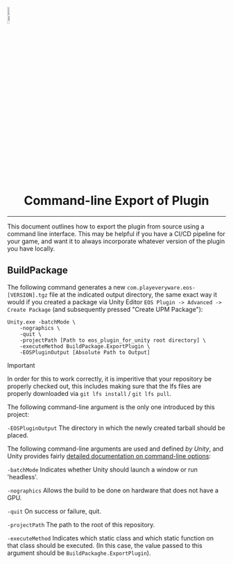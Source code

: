 <a href="http://playeveryware.com"><img src="/com.playeveryware.eos/Documentation~/images/PlayEveryWareLogo.gif" alt="Lobby Screenshot" width="10%"/></a>

# <div align="center">Command-line Export of Plugin</div>
---

This document outlines how to export the plugin from source using a command line interface. This may be helpful if you have a CI/CD pipeline for your game, and want it to always incorporate whatever version of the plugin you have locally.

## BuildPackage

The following command generates a new `com.playeveryware.eos-[VERSION].tgz` file at the indicated output directory, the same exact way it would if you created a package via Unity Editor `EOS Plugin -> Advanced -> Create Package` (and subsequently pressed "Create UPM Package"):

```
Unity.exe -batchMode \
    -nographics \
    -quit \
    -projectPath [Path to eos_plugin_for_unity root directory] \
    -executeMethod BuildPackage.ExportPlugin \
    -EOSPluginOutput [Absolute Path to Output]
```

> [!IMPORTANT]
> In order for this to work correctly, it is imperitive that your repository be properly checked out, this includes making sure that the lfs files are properly downloaded via `git lfs install` / `git lfs pull`.

The following command-line argument is the only one introduced by this project:

`-EOSPluginOutput` 
The directory in which the newly created tarball should be placed.

The following command-line arguments are used and defined _by Unity_, and Unity provides fairly [detailed documentation on command-line options](https://docs.unity.com/ugs/en-us/manual/ccd/manual/UnityCCDCLI):

`-batchMode`
Indicates whether Unity should launch a window or run 'headless'.

`-nographics`
Allows the build to be done on hardware that does not have a GPU. 

`-quit` 
On success or failure, quit. 

`-projectPath` 
The path to the root of this repository.

`-executeMethod` 
Indicates which static class and which static function on that class should be executed. (In this case, the value passed to this argument should be `BuildPackaghe.ExportPlugin`).